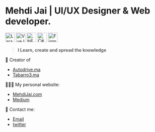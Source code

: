 # Mehdi Jai | UI/UX Designer & Web developer.

<p>
  <img src="https://upload.wikimedia.org/wikipedia/commons/9/9a/Laravel.svg" alt="Laravel Framework" height="30" />
  <img src="https://upload.wikimedia.org/wikipedia/commons/9/95/Vue.js_Logo_2.svg" alt="VueJS Framework" height="30" />
  <img src="https://upload.wikimedia.org/wikipedia/commons/e/ee/.NET_Core_Logo.svg" alt=".NET Core" height="30" />
  <img src="https://upload.wikimedia.org/wikipedia/commons/0/0d/C_Sharp_wordmark.svg" alt="C#" height="30" />
  <img src="https://upload.wikimedia.org/wikipedia/commons/3/33/Figma-logo.svg" alt="Figma" height="30" />
</p>

> **I Learn, create and spread the knowledge**

🔨 Creator of
- [Autodrive.ma](https://www.autodrive.ma)
- [Tabarro3.ma](https://www.tabarro3.ma)

👨🏽‍💻 My personal website:
- [MehdiJai.com](https://mehdijai.com)
- [Medium](https://medium.com/@mehdi.jai)

📧 Contact me:
- [Email](mailto:contact@mehdijai.com)
- [twitter](https://www.twitter.com/jai_mehdi)
